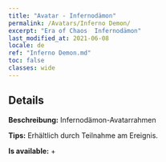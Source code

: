```yaml
---
title: "Avatar - Infernodämon"
permalink: /Avatars/Inferno Demon/
excerpt: "Era of Chaos  Infernodämon"
last_modified_at: 2021-06-08
locale: de
ref: "Inferno Demon.md"
toc: false
classes: wide
---
```

## Details

 **Beschreibung:** Infernodämon-Avatarrahmen 

 **Tips:** Erhältlich durch Teilnahme am Ereignis. 

 **Is available:**  + 

